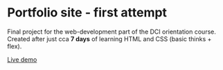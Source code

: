 # Portfolio site - first attempt

Final project for the web-development part of the DCI orientation course. Created after just cca **7 days** of learning HTML and CSS (basic thinks + flex).

[Live demo](https://alice-rez.github.io/portfolio-site-omega-version/)
